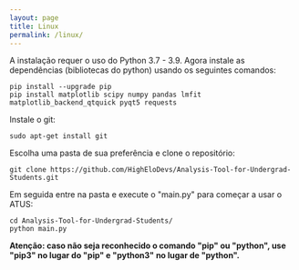 ```yaml
---
layout: page
title: Linux
permalink: /linux/
---
```


A instalação requer o uso do Python 3.7 - 3.9. Agora instale as dependências (bibliotecas do python) usando os seguintes comandos:

```
pip install --upgrade pip
pip install matplotlib scipy numpy pandas lmfit matplotlib_backend_qtquick pyqt5 requests
```

Instale o git:

```
sudo apt-get install git
```

Escolha uma pasta de sua preferência e clone o repositório:

```
git clone https://github.com/HighEloDevs/Analysis-Tool-for-Undergrad-Students.git
```

Em seguida entre na pasta e execute o "main.py" para começar a usar o ATUS:

```
cd Analysis-Tool-for-Undergrad-Students/
python main.py
```

**Atenção: caso não seja reconhecido o comando "pip" ou "python", use "pip3" no lugar do "pip" e "python3" no lugar de "python".**